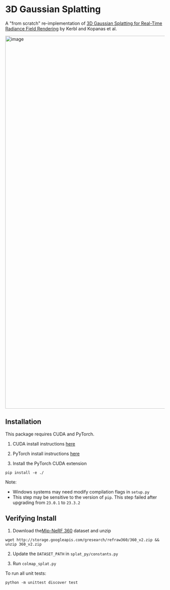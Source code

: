 # 3D Gaussian Splatting
A "from scratch" re-implementation of [3D Gaussian Splatting
for Real-Time Radiance Field Rendering](https://repo-sam.inria.fr/fungraph/3d-gaussian-splatting/) by Kerbl and Kopanas et al.

<img width="1181" alt="image" src="https://github.com/joeyan/gaussian_splatting/assets/17635504/26254109-e507-4765-b48e-88da00ffff77">

## Installation
This package requires CUDA and PyTorch.

1. CUDA install instructions [here](https://developer.nvidia.com/cuda-downloads)

2. PyTorch install instructions [here](https://pytorch.org/get-started/locally/)

3. Install the PyTorch CUDA extension
```
pip install -e ./
```
Note:
- Windows systems may need modify compilation flags in `setup.py`
- This step may be sensitive to the version of `pip`. This step failed after upgrading from `23.0.1` to `23.3.2`


## Verifying Install

1. Download the[Mip-NeRF 360](https://jonbarron.info/mipnerf360/) dataset and unzip

```
wget http://storage.googleapis.com/gresearch/refraw360/360_v2.zip && unzip 360_v2.zip
```

2. Update the `DATASET_PATH` in `splat_py/constants.py`

3. Run `colmap_splat.py`


To run all unit tests:

```
python -m unittest discover test
```
